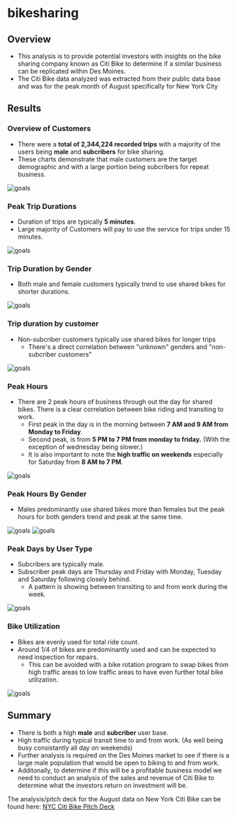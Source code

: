 # bikesharing

## Overview
* This analysis is to provide potential investors with insights on the bike sharing company known as Citi Bike to determine if a similar business can be replicated within Des Moines. 
* The Citi Bike data analyzed was extracted from their public data base and was for the peak month of August specifically for New York City


## Results

### Overview of Customers
* There were a **total of 2,344,224 recorded trips** with a majority of the users being **male** and **subcribers** for bike sharing.
* These charts demonstrate that male customers are the target demographic and with a large portion being subcribers for repeat business.

![goals](https://github.com/Leehudson514/bikesharing/blob/main/Visualizations/Breakdown.png)

### Peak Trip Durations
* Duration of trips are typically **5 minutes**.
* Large majority of Customers will pay to use the service for trips under 15 minutes.

![goals](https://github.com/Leehudson514/bikesharing/blob/main/Visualizations/total_tripduration.png)

### Trip Duration by Gender
* Both male and female customers typically trend to use shared bikes for shorter durations.

![goals](https://github.com/Leehudson514/bikesharing/blob/main/Visualizations/gender_tripduration.png)

### Trip duration by customer
* Non-subcriber customers typically use shared bikes for longer trips
    * There's a direct correlation between "unknown" genders and "non-subcriber customers"

![goals](https://github.com/Leehudson514/bikesharing/blob/main/Visualizations/customer_tripduration.png)

### Peak Hours
* There are 2 peak hours of business through out the day for shared bikes. There is a clear correlation between bike riding and transiting to work.
    * First peak in the day is in the morning between **7 AM and 9 AM from Monday to Friday**.
    * Second peak, is from **5 PM to 7 PM from monday to friday.** (With the exception of wednesday being slower.)
    * It is also important to note the **high traffic on weekends** especially for Saturday from **8 AM to 7 PM**.

![goals](https://github.com/Leehudson514/bikesharing/blob/main/Visualizations/peak_hours.png)

### Peak Hours By Gender
* Males predominantly use shared bikes more than females but the peak hours for both genders trend and peak at the same time.

![goals](https://github.com/Leehudson514/bikesharing/blob/main/Visualizations/male_peak_hours.png)
![goals](https://github.com/Leehudson514/bikesharing/blob/main/Visualizations/Female_peak_hours.png)

### Peak Days by User Type
* Subcribers are typically male.
* Subscriber peak days are Thursday and Friday with Monday, Tuesday and Saturday following closely behind.
    * A pattern is showing between transiting to and from work during the week. 

![goals](https://github.com/Leehudson514/bikesharing/blob/main/Visualizations/usertype_gender.png)

### Bike Utilization
* Bikes are evenly used for total ride count. 
* Around 1/4 of bikes are predominantly used and can be expected to need inspection for repairs.
   * This can be avoided with a bike rotation program to swap bikes from high traffic areas to low traffic areas to have even further total bike utilization.

![goals](https://github.com/Leehudson514/bikesharing/blob/main/Visualizations/bike_utilization.png)

## Summary

* There is both a high **male** and **subcriber** user base.
* High traffic during typical transit time to and from work. (As well being busy consistantly all day on weekends)
* Further analysis is required on the Des Moines market to see if there is a large male population that would be open to biking to and from work.
* Additonally, to determine if this will be a profitable business model we need to conduct an analysis of the sales and revenue of Citi Bike to determine what the investors return on investment will be.

The analysis/pitch deck for the August data on New York Citi Bike can be found here: [NYC Citi Bike Pitch Deck](https://public.tableau.com/shared/5XYHPS4WN?:display_count=n&:origin=viz_share_link)
